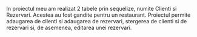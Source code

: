 In proiectul meu am realizat 2 tabele prin sequelize, numite Clienti si Rezervari. Acestea au fost gandite pentru un restaurant. Proiectul permite adaugarea de clienti si adaugarea de rezervari, stergerea de clienti si de rezervari si, de asemenea, editarea unei rezervari. 
